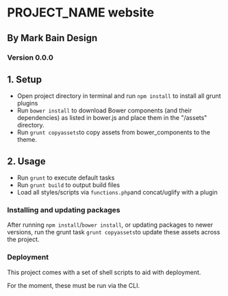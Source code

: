 # PROJECT_NAME website

## By Mark Bain Design

### Version 0.0.0

## 1. Setup

* Open project directory in terminal and run `npm install` to install all grunt plugins
* Run `bower install` to download Bower components (and their dependencies) as listed in bower.js and place them in the "/assets" directory.
* Run `grunt copyassets`to copy assets from bower_components to the theme.

## 2. Usage

* Run `grunt` to execute default tasks
* Run `grunt build` to output build files
* Load all styles/scripts via `functions.php`and concat/uglify with a plugin

### Installing and updating packages
After running `npm install`/`bower install`, or updating packages to newer versions, run the grunt task `grunt copyassets`to update these assets across the project. 

### Deployment
This project comes with a set of shell scripts to aid with deployment. 

For the moment, these must be run via the CLI. 